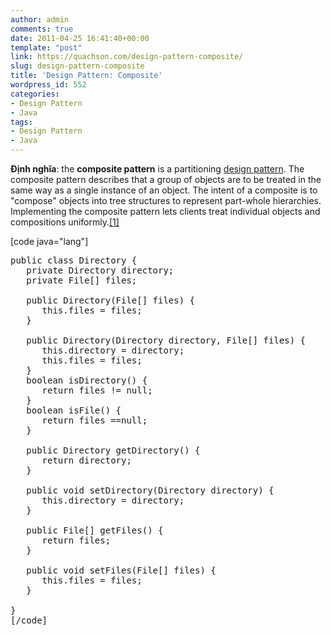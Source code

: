 ```yaml
---
author: admin
comments: true
date: 2011-04-25 16:41:40+00:00
template: "post"
link: https://quachson.com/design-pattern-composite/
slug: design-pattern-composite
title: 'Design Pattern: Composite'
wordpress_id: 552
categories:
- Design Pattern
- Java
tags:
- Design Pattern
- Java
---
```


**Định nghĩa**: the **composite pattern** is a partitioning [design pattern](http://en.wikipedia.org/wiki/Design_pattern_%28computer_science%29). The composite pattern describes that a group of objects are to be treated in the same way as a single instance of an object. The intent of a composite is to "compose" objects into tree structures to represent part-whole hierarchies. Implementing the composite pattern lets clients treat individual objects and compositions uniformly.[[1]](http://en.wikipedia.org/wiki/Composite_pattern#cite_note-GangOfFour-1)

[code java="lang"]
<pre>
public class Directory {
   private Directory directory;
   private File[] files;

   public Directory(File[] files) {
      this.files = files;
   }

   public Directory(Directory directory, File[] files) {
      this.directory = directory;
      this.files = files;
   }
   boolean isDirectory() {
      return files != null;
   }
   boolean isFile() {
      return files ==null;
   }

   public Directory getDirectory() {
      return directory;
   }

   public void setDirectory(Directory directory) {
      this.directory = directory;
   }

   public File[] getFiles() {
      return files;
   }

   public void setFiles(File[] files) {
      this.files = files;
   }

}
[/code]
